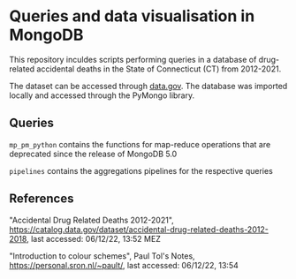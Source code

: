 # Queries and data visualisation in MongoDB

This repository inculdes scripts performing queries in a database of drug-related accidental deaths in the State of Connecticut (CT) from 2012-2021.

The dataset can be accessed through [data.gov](https://catalog.data.gov/dataset/accidental-drug-related-deaths-2012-2018). The database was imported locally and accessed through the PyMongo library.

## Queries

`mp_pm_python` contains the functions for map-reduce operations that are deprecated since the release of MongoDB 5.0

`pipelines` contains the aggregations pipelines for the respective queries

## References

"Accidental Drug Related Deaths 2012-2021", https://catalog.data.gov/dataset/accidental-drug-related-deaths-2012-2018, last accessed: 06/12/22, 13:52 MEZ

"Introduction to colour schemes", Paul Tol's Notes, https://personal.sron.nl/~pault/, last accessed: 06/12/22, 13:54
